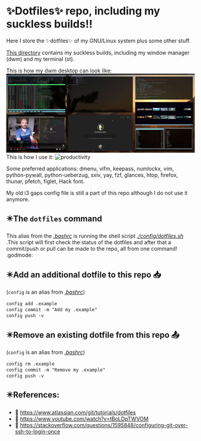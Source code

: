 <!Dit is de ~/README.md file voor mijn dotfile bare Github repo/>
# :sparkles:Dotfiles:sparkles: repo, including my suckless builds:bangbang:
Here I store the :sparkles:dotfiles:sparkles: of my GNU/Linux system plus some 
other stuff.

[This directory](https://github.com/Prutserdt/dotfiles/tree/master/suckless) 
contains my suckless builds, including my window manager (dwm) and my terminal (st). 

This is how my dwm desktop can look like:
![full rice](dwm.jpg)
This is how I use it:
![productivity](dwm3.jpg)

Some preferred applications: dmenu, vifm, keepass, numlockx, vim, 
python-pywall, python-ueberzug, sxiv, yay, fzf, glances, htop, firefox, thunar,
pfetch, figlet,  Hack font.

My old i3 gaps config file is still a part of this repo although I do not use it 
anymore.

## :eight_pointed_black_star:The `dotfiles` command
This alias from the *[.bashrc](https://github.com/Prutserdt/dotfiles/blob/master/.bashrc)*
is running the shell script 
*[./config/dotfiles.sh](https://github.com/Prutserdt/dotfiles/blob/master/.config/dotfiles.sh)*
.This script will first check the status of the dotfiles and after that a commit/push 
or pull can be made to the repo, all from one command! :godmode:

## :eight_pointed_black_star:Add an additional dotfile to this repo :inbox_tray:
(`config` is an alias from *[.bashrc](https://github.com/Prutserdt/dotfiles/blob/master/.bashrc)*)

    config add .example
    config commit -m "Add my .example"
    config push -v

## :eight_pointed_black_star:Remove an existing dotfile from this repo :outbox_tray:
(`config` is an alias from *[.bashrc](https://github.com/Prutserdt/dotfiles/blob/master/.bashrc)*)

    config rm .example
    config commit -m "Remove my .example"
    config push -v

## :eight_pointed_black_star:References:
- :book: https://www.atlassian.com/git/tutorials/dotfiles
- :cinema: https://www.youtube.com/watch?v=tBoLDpTWVOM
- :book: https://stackoverflow.com/questions/1595848/configuring-git-over-ssh-to-login-once

